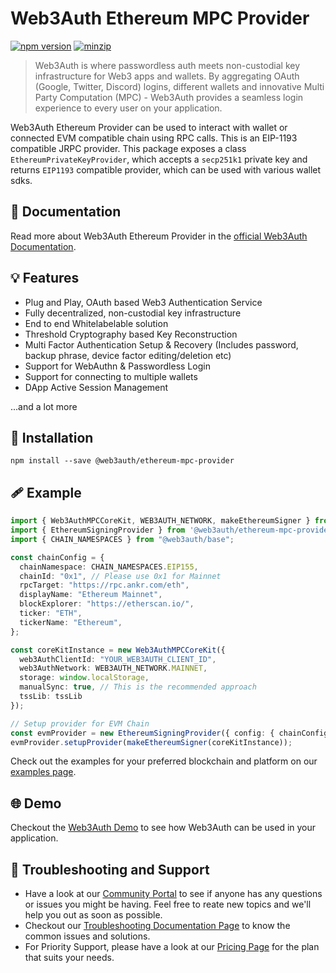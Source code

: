 # Web3Auth Ethereum MPC Provider

[![npm version](https://img.shields.io/npm/v/@web3auth-mpc/ethereum-provider?label=%22%22)](https://www.npmjs.com/package/@web3auth-mpc/ethereum-provider/v/latest)
[![minzip](https://img.shields.io/bundlephobia/minzip/@web3auth-mpc/ethereum-provider?label=%22%22)](https://bundlephobia.com/result?p=@web3auth-mpc/ethereum-provider@latest)

> Web3Auth is where passwordless auth meets non-custodial key infrastructure for Web3 apps and wallets. By aggregating OAuth (Google, Twitter, Discord) logins, different wallets and innovative Multi Party Computation (MPC) - Web3Auth provides a seamless login experience to every user on your application.

Web3Auth Ethereum Provider can be used to interact with wallet or connected EVM compatible chain using RPC calls. This is an EIP-1193 compatible JRPC provider. This package exposes a class `EthereumPrivateKeyProvider`, which accepts a `secp251k1` private key and returns `EIP1193` compatible provider, which can be used with various wallet sdks.

## 📖 Documentation

Read more about Web3Auth Ethereum Provider in the [official Web3Auth Documentation](https://web3auth.io/docs/sdk/web/providers/evm#getting-a-provider-from-any-secp256k1-private-key).

## 💡 Features

- Plug and Play, OAuth based Web3 Authentication Service
- Fully decentralized, non-custodial key infrastructure
- End to end Whitelabelable solution
- Threshold Cryptography based Key Reconstruction
- Multi Factor Authentication Setup & Recovery (Includes password, backup phrase, device factor editing/deletion etc)
- Support for WebAuthn & Passwordless Login
- Support for connecting to multiple wallets
- DApp Active Session Management

...and a lot more

## 🔗 Installation

```shell
npm install --save @web3auth/ethereum-mpc-provider
```

## 🩹 Example

```ts
import { Web3AuthMPCCoreKit, WEB3AUTH_NETWORK, makeEthereumSigner } from "@web3auth/mpc-core-kit";
import { EthereumSigningProvider } from '@web3auth/ethereum-mpc-provider';
import { CHAIN_NAMESPACES } from "@web3auth/base";

const chainConfig = {
  chainNamespace: CHAIN_NAMESPACES.EIP155,
  chainId: "0x1", // Please use 0x1 for Mainnet
  rpcTarget: "https://rpc.ankr.com/eth",
  displayName: "Ethereum Mainnet",
  blockExplorer: "https://etherscan.io/",
  ticker: "ETH",
  tickerName: "Ethereum",
};

const coreKitInstance = new Web3AuthMPCCoreKit({
  web3AuthClientId: "YOUR_WEB3AUTH_CLIENT_ID",
  web3AuthNetwork: WEB3AUTH_NETWORK.MAINNET,
  storage: window.localStorage,
  manualSync: true, // This is the recommended approach
  tssLib: tssLib
});

// Setup provider for EVM Chain
const evmProvider = new EthereumSigningProvider({ config: { chainConfig } });
evmProvider.setupProvider(makeEthereumSigner(coreKitInstance));
```

Check out the examples for your preferred blockchain and platform on our [examples page](https://web3auth.io/docs/examples).

## 🌐 Demo

Checkout the [Web3Auth Demo](https://demo.web3auth.io) to see how Web3Auth can be used in your application.

## 💬 Troubleshooting and Support

- Have a look at our [Community Portal](https://community.web3auth.io/) to see if anyone has any questions or issues you might be having. Feel free to reate new topics and we'll help you out as soon as possible.
- Checkout our [Troubleshooting Documentation Page](https://web3auth.io/docs/troubleshooting) to know the common issues and solutions.
- For Priority Support, please have a look at our [Pricing Page](https://web3auth.io/pricing.html) for the plan that suits your needs.
